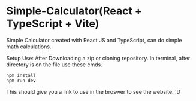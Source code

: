 # Simple-Calculator(React + TypeScript + Vite)

Simple Calculator created with React JS and TypeScript, can do simple math calculations.

Setup Use:
After Downloading a zip or cloning repository.
In terminal, after directory is on the file use these cmds.
```shell
npm install
npm run dev
```
This should give you a link to use in the broswer to see the website. :D




